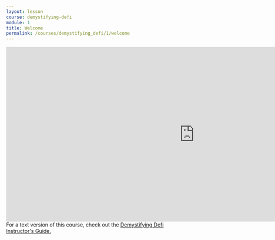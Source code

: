 ```yaml
---
layout: lesson
course: demystifying-defi
module: 1
title: Welcome
permalink: /courses/demystifying_defi/1/welcome
---
```


<iframe src="https://www.youtube.com/embed/L8Md3K2D_J4" width="1024" height="475" frameborder="0" allowfullscreen="allowfullscreen"></iframe>

<span class="openingParagraph">
For a text version of this course, check out the <a href="https://defi.weteachblockchain.org/">Demystifying Defi Instructor's Guide.</a>
</span>